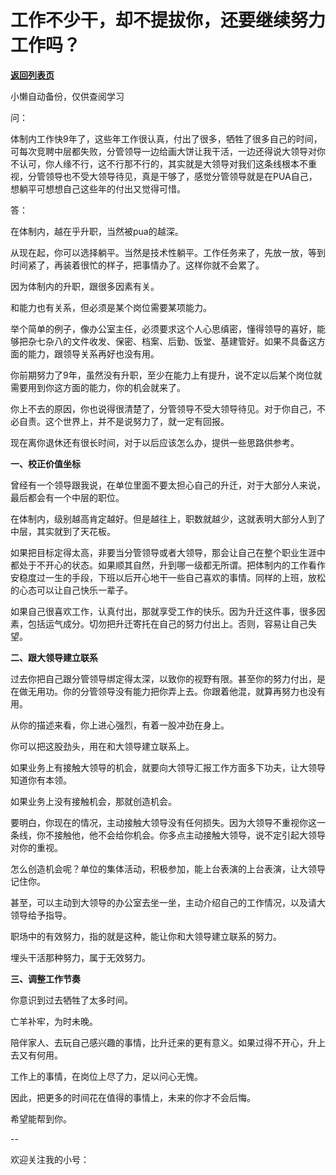# 工作不少干，却不提拔你，还要继续努力工作吗？

[**返回列表页**](/gzh/费曼的小茶馆)

小懒自动备份，仅供查阅学习

问：  

体制内工作快9年了，这些年工作很认真，付出了很多，牺牲了很多自己的时间，可每次竞聘中层都失败，分管领导一边给画大饼让我干活，一边还得说大领导对你不认可，你人缘不行，这不行那不行的，其实就是大领导对我们这条线根本不重视，分管领导也不受大领导待见，真是干够了，感觉分管领导就是在PUA自己，想躺平可想想自己这些年的付出又觉得可惜。

答：

在体制内，越在乎升职，当然被pua的越深。

从现在起，你可以选择躺平。当然是技术性躺平。工作任务来了，先放一放，等到时间紧了，再装着很忙的样子，把事情办了。这样你就不会累了。

因为体制内的升职，跟很多因素有关。

和能力也有关系，但必须是某个岗位需要某项能力。

举个简单的例子，像办公室主任，必须要求这个人心思缜密，懂得领导的喜好，能够把杂七杂八的文件收发、保密、档案、后勤、饭堂、基建管好。如果不具备这方面的能力，跟领导关系再好也没有用。

你前期努力了9年，虽然没有升职，至少在能力上有提升，说不定以后某个岗位就需要用到你这方面的能力，你的机会就来了。

你上不去的原因，你也说得很清楚了，分管领导不受大领导待见。对于你自己，不必自责。这个世界上，并不是说努力了，就一定有回报。

现在离你退休还有很长时间，对于以后应该怎么办，提供一些思路供参考。

**一、校正价值坐标**

曾经有一个领导跟我说，在单位里面不要太担心自己的升迁，对于大部分人来说，最后都会有一个中层的职位。

在体制内，级别越高肯定越好。但是越往上，职数就越少，这就表明大部分人到了中层，其实就到了天花板。

如果把目标定得太高，非要当分管领导或者大领导，那会让自己在整个职业生涯中都处于不开心的状态。如果顺其自然，升到哪一级都无所谓。把体制内的工作看作安稳度过一生的手段，下班以后开心地干一些自己喜欢的事情。同样的上班，放松的心态可以让自己快乐一辈子。

如果自己很喜欢工作，认真付出，那就享受工作的快乐。因为升迁这件事，很多因素，包括运气成分。切勿把升迁寄托在自己的努力付出上。否则，容易让自己失望。

**二、跟大领导建立联系**

过去你把自己跟分管领导绑定得太深，以致你的视野有限。甚至你的努力付出，是在做无用功。你的分管领导没有能力把你弄上去。你跟着他混，就算再努力也没有用。

从你的描述来看，你上进心强烈，有着一股冲劲在身上。

你可以把这股劲头，用在和大领导建立联系上。

如果业务上有接触大领导的机会，就要向大领导汇报工作方面多下功夫，让大领导知道你有本领。

如果业务上没有接触机会，那就创造机会。

要明白，你现在的情况，主动接触大领导没有任何损失。因为大领导不重视你这一条线，你不接触他，他不会给你机会。你多点主动接触大领导，说不定引起大领导对你的重视。

怎么创造机会呢？单位的集体活动，积极参加，能上台表演的上台表演，让大领导记住你。

甚至，可以主动到大领导的办公室去坐一坐，主动介绍自己的工作情况，以及请大领导给予指导。

职场中的有效努力，指的就是这种，能让你和大领导建立联系的努力。

埋头干活那种努力，属于无效努力。

**三、调整工作节奏**

你意识到过去牺牲了太多时间。

亡羊补牢，为时未晚。

陪伴家人、去玩自己感兴趣的事情，比升迁来的更有意义。如果过得不开心，升上去又有何用。

工作上的事情，在岗位上尽了力，足以问心无愧。

因此，把更多的时间花在值得的事情上，未来的你才不会后悔。

希望能帮到你。

\--

欢迎关注我的小号：

  

